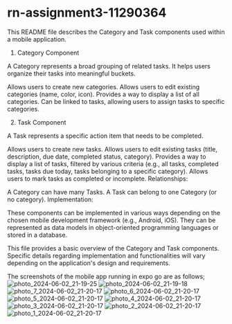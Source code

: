 
# rn-assignment3-11290364
This README file describes the Category and Task components used within a mobile application.

1. Category Component

A Category represents a broad grouping of related tasks. It helps users organize their tasks into meaningful buckets.

Allows users to create new categories.
Allows users to edit existing categories (name, color, icon).
Provides a way to display a list of all categories.
Can be linked to tasks, allowing users to assign tasks to specific categories.

2. Task Component

A Task represents a specific action item that needs to be completed.

Allows users to create new tasks.
Allows users to edit existing tasks (title, description, due date, completed status, category).
Provides a way to display a list of tasks, filtered by various criteria (e.g., all tasks, completed tasks, tasks due today, tasks belonging to a specific category).
Allows users to mark tasks as completed or incomplete.
Relationships:

A Category can have many Tasks.
A Task can belong to one Category (or no category).
Implementation:

These components can be implemented in various ways depending on the chosen mobile development framework (e.g., Android, iOS). They can be represented as data models in object-oriented programming languages or stored in a database.

This file provides a basic overview of the Category and Task components. Specific details regarding implementation and functionalities will vary depending on the application's design and requirements.

The screenshots of the mobile app running in expo go are as follows;
![photo_2024-06-02_21-19-25](https://github.com/M16mike/rn-assignment3-11290364/assets/169315484/76fb0187-d038-4e43-943a-0580940f7af9)
![photo_2024-06-02_21-19-18](https://github.com/M16mike/rn-assignment3-11290364/assets/169315484/d2a7e49a-742d-4c4b-80e6-c772fc15ce8c)
![photo_7_2024-06-02_21-20-17](https://github.com/M16mike/rn-assignment3-11290364/assets/169315484/f3b54da1-0a8d-41c7-9df1-116c2e95f46e)
![photo_6_2024-06-02_21-20-17](https://github.com/M16mike/rn-assignment3-11290364/assets/169315484/57928249-72e4-41e4-9829-67d484814b5f)
![photo_5_2024-06-02_21-20-17](https://github.com/M16mike/rn-assignment3-11290364/assets/169315484/c863417e-af7a-4012-a168-4ac49d07a6ab)
![photo_4_2024-06-02_21-20-17](https://github.com/M16mike/rn-assignment3-11290364/assets/169315484/05bce797-81ca-40c7-9fd5-4c7621ac0d6b)
![photo_3_2024-06-02_21-20-17](https://github.com/M16mike/rn-assignment3-11290364/assets/169315484/eb1487a7-fdcc-49eb-b679-325774fe422f)
![photo_2_2024-06-02_21-20-17](https://github.com/M16mike/rn-assignment3-11290364/assets/169315484/6b1b9cd4-2844-4ba1-bd26-c4892f8c692a)
![photo_1_2024-06-02_21-20-17](https://github.com/M16mike/rn-assignment3-11290364/assets/169315484/39f8fc00-597d-4235-85d6-42b25a8d046a)
